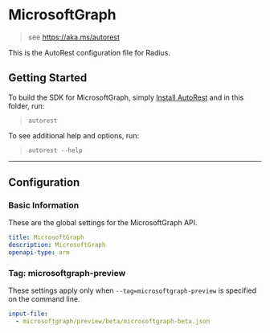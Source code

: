 # MicrosoftGraph

> see https://aka.ms/autorest

This is the AutoRest configuration file for Radius.

## Getting Started

To build the SDK for MicrosoftGraph, simply [Install AutoRest](https://aka.ms/autorest/install) and in this folder, run:

> `autorest`

To see additional help and options, run:

> `autorest --help`

---

## Configuration

### Basic Information

These are the global settings for the MicrosoftGraph API.

``` yaml
title: MicrosoftGraph
description: MicrosoftGraph
openapi-type: arm
```

### Tag: microsoftgraph-preview

These settings apply only when `--tag=microsoftgraph-preview` is specified on the command line.

```yaml $(tag) == 'microsoftgraph-beta'
input-file: 
  - microsoftgraph/preview/beta/microsoftgraph-beta.json
```
